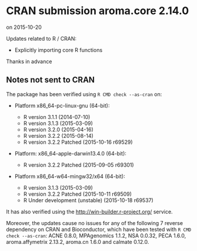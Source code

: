 # CRAN submission aroma.core 2.14.0
on 2015-10-20

Updates related to R / CRAN:

* Explicitly importing core R functions

Thanks in advance


## Notes not sent to CRAN
The package has been verified using `R CMD check --as-cran` on:

* Platform x86_64-pc-linux-gnu (64-bit):
  - R version 3.1.1 (2014-07-10)
  - R version 3.1.3 (2015-03-09)
  - R version 3.2.0 (2015-04-16)
  - R version 3.2.2 (2015-08-14)
  - R version 3.2.2 Patched (2015-10-16 r69529)

* Platform: x86_64-apple-darwin13.4.0 (64-bit):
  - R version 3.2.2 Patched (2015-09-05 r69301)

* Platform x86_64-w64-mingw32/x64 (64-bit):
  - R version 3.1.3 (2015-03-09)
  - R version 3.2.2 Patched (2015-10-11 r69509)
  - R Under development (unstable) (2015-10-18 r69537)

It has also verified using the <http://win-builder.r-project.org/> service.

Moreover, the updates cause no issues for any of the following
7 reverse dependency on CRAN and Bioconductor, which have been
tested with `R CMD check --as-cran`: ACNE 0.8.0, MPAgenomics 1.1.2,
NSA 0.0.32, PECA 1.6.0, aroma.affymetrix 2.13.2, aroma.cn 1.6.0
and calmate 0.12.0.
